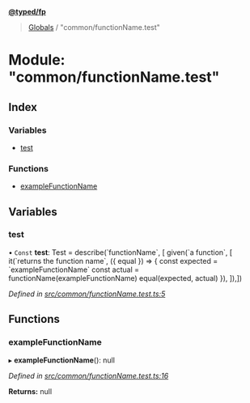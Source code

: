 **[@typed/fp](../README.md)**

> [Globals](../globals.md) / "common/functionName.test"

# Module: "common/functionName.test"

## Index

### Variables

* [test](_common_functionname_test_.md#test)

### Functions

* [exampleFunctionName](_common_functionname_test_.md#examplefunctionname)

## Variables

### test

• `Const` **test**: Test = describe(\`functionName\`, [ given(\`a function\`, [ it(\`returns the function name\`, ({ equal }) => { const expected = \`exampleFunctionName\` const actual = functionName(exampleFunctionName) equal(expected, actual) }), ]),])

*Defined in [src/common/functionName.test.ts:5](https://github.com/TylorS/typed-fp/blob/f129829/src/common/functionName.test.ts#L5)*

## Functions

### exampleFunctionName

▸ **exampleFunctionName**(): null

*Defined in [src/common/functionName.test.ts:16](https://github.com/TylorS/typed-fp/blob/f129829/src/common/functionName.test.ts#L16)*

**Returns:** null

